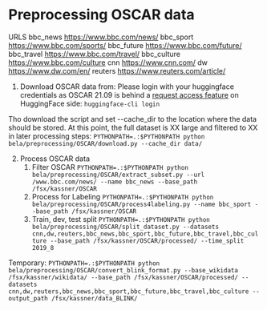 # Preprocessing OSCAR data

URLS
bbc_news https://www.bbc.com/news/
bbc_sport https://www.bbc.com/sports/
bbc_future https://www.bbc.com/future/
bbc_travel https://www.bbc.com/travel/
bbc_culture https://www.bbc.com/culture
cnn https://www.cnn.com/
dw https://www.dw.com/en/
reuters https://www.reuters.com/article/

1. Download OSCAR data from:
Please login with your huggingface credentials as OSCAR 21.09 is behind a [request access feature](https://huggingface.co/docs/transformers/model_sharing#preparation) on HuggingFace side:
```huggingface-cli login```

Tho download the script and set --cache_dir to the location where the data should be stored. At this point, the full dataset is XX large and filtered to XX in later processing steps:
   ```PYTHONPATH=.:$PYTHONPATH python bela/preprocessing/OSCAR/download.py --cache_dir data/```

2. Process OSCAR data
   1. Filter OSCAR
   ```PYTHONPATH=.:$PYTHONPATH python bela/preprocessing/OSCAR/extract_subset.py --url /www.bbc.com/news/ --name bbc_news --base_path /fsx/kassner/OSCAR```
   2. Process for Labeling
   ```PYTHONPATH=.:$PYTHONPATH python bela/preprocessing/OSCAR/process4labeling.py --name bbc_sport --base_path /fsx/kassner/OSCAR```
   3. Train, dev, test split
   ```PYTHONPATH=.:$PYTHONPATH python bela/preprocessing/OSCAR/split_dataset.py --datasets cnn,dw,reuters,bbc_news,bbc_sport,bbc_future,bbc_travel,bbc_culture --base_path /fsx/kassner/OSCAR/processed/ --time_split 2019_8```

Temporary:
```PYTHONPATH=.:$PYTHONPATH python bela/preprocessing/OSCAR/convert_blink_format.py --base_wikidata /fsx/kassner/wikidata/ --base_path /fsx/kassner/OSCAR/processed/ --datasets cnn,dw,reuters,bbc_news,bbc_sport,bbc_future,bbc_travel,bbc_culture --output_path /fsx/kassner/data_BLINK/```